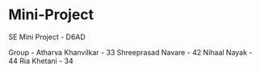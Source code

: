 # Mini-Project

SE Mini Project - D6AD

Group - 
Atharva Khanvilkar - 33
Shreeprasad Navare - 42
Nihaal Nayak - 44
Ria Khetani - 34
